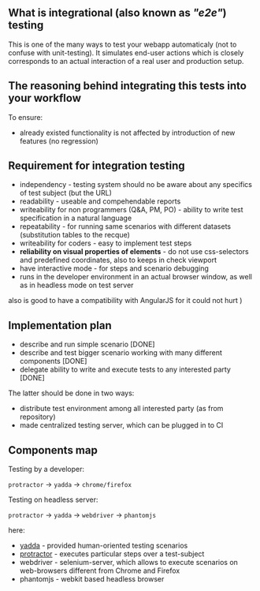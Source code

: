 ## What is integrational (also known as *"e2e"*) testing

This is one of the many ways to test your webapp automaticaly (not to confuse with unit-testing). It simulates end-user actions which is closely corresponds to an actual interaction of a real user and production setup.

## The reasoning behind integrating this tests into your workflow

To ensure:
+ already existed functionality is not affected by introduction of new features (no regression)

## Requirement for integration testing

+ independency - testing system should no be aware about any specifics of test subject (but the URL)
+ readability - useable and compehendable reports
+ writeability for non programmers (Q&A, PM, PO) - ability to write test specification in a natural language
+ repeatability - for running same scenarios with different datasets (substitution tables to the recque)
+ writeability for coders - easy to implement test steps
+ __reliability on visual properties of elements__ - do not use css-selectors and predefined coordinates, also to keeps in check viewport
+ have interactive mode - for steps and scenario debugging
+ runs in the developer environment in an actual browser window, as well as in headless mode on test server

also is good to have a compatibility with AngularJS for it could not hurt )

## Implementation plan
+ describe and run simple scenario [DONE]
+ describe and test bigger scenario working with many different components [DONE]
+ delegate ability to write and execute tests to any interested party [DONE]

The latter should be done in two ways:
+ distribute test environment among all interested party (as from repository)
+ made centralized testing server, which can be plugged in to CI

## Components map

Testing by a developer:

`protractor` -> `yadda` -> `chrome/firefox`

Testing on headless server:

`protractor` -> `yadda` -> `webdriver` -> `phantomjs`

here:
+ [yadda](https://github.com/acuminous/yadda-user-guide/blob/master/en/SUMMARY.md) - provided human-oriented testing scenarios
+ [protractor](https://angular.github.io/protractor/#/) - executes particular steps over a test-subject
+ webdriver - selenium-server, which allows to execute scenarios on web-browsers different from Chrome and Firefox
+ phantomjs - webkit based headless browser



